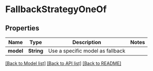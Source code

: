 # FallbackStrategyOneOf

## Properties

Name | Type | Description | Notes
------------ | ------------- | ------------- | -------------
**model** | **String** | Use a specific model as fallback | 

[[Back to Model list]](../README.md#documentation-for-models) [[Back to API list]](../README.md#documentation-for-api-endpoints) [[Back to README]](../README.md)


